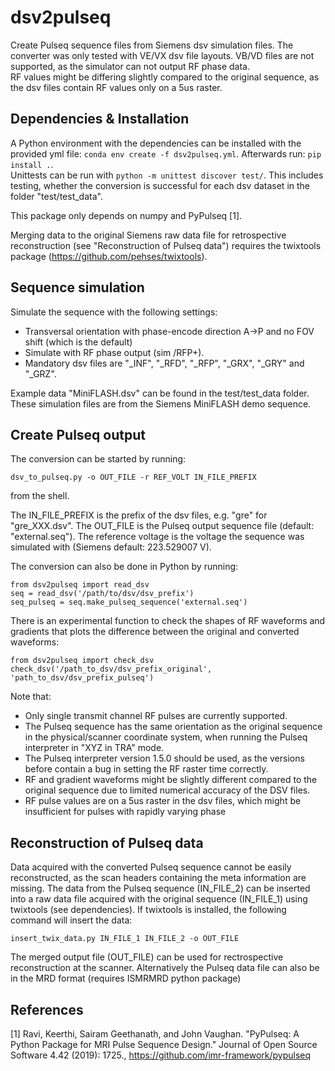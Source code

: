 # dsv2pulseq

Create Pulseq sequence files from Siemens dsv simulation files. The converter was only tested with VE/VX dsv file layouts.
VB/VD files are not supported, as the simulator can not output RF phase data.  
RF values might be differing slightly compared to the original sequence, as the dsv files contain RF values only on a 5us raster.

## Dependencies & Installation

A Python environment with the dependencies can be installed with the provided yml file: `conda env create -f dsv2pulseq.yml`.
Afterwards run: `pip install .`.  
Unittests can be run with `python -m unittest discover test/`. This includes testing, whether the conversion is successful for each dsv dataset in the folder "test/test_data".

This package only depends on numpy and PyPulseq [1].

Merging data to the original Siemens raw data file for retrospective reconstruction (see "Reconstruction of Pulseq data") requires the twixtools package (https://github.com/pehses/twixtools).

## Sequence simulation

Simulate the sequence with the following settings:  
- Transversal orientation with phase-encode direction A->P and no FOV shift (which is the default)
- Simulate with RF phase output (sim /RFP+). 
- Mandatory dsv files are "_INF", "_RFD", "_RFP", "_GRX", "_GRY" and "_GRZ".

Example data "MiniFLASH.dsv" can be found in the test/test_data folder. These simulation files are from the Siemens MiniFLASH demo sequence.

## Create Pulseq output

The conversion can be started by running:  
```
dsv_to_pulseq.py -o OUT_FILE -r REF_VOLT IN_FILE_PREFIX
```
from the shell.

The IN_FILE_PREFIX is the prefix of the dsv files, e.g. "gre" for "gre_XXX.dsv". The OUT_FILE is the Pulseq output sequence file (default: "external.seq"). The reference voltage is the voltage the sequence was simulated with (Siemens default: 223.529007 V).

The conversion can also be done in Python by running:
```
from dsv2pulseq import read_dsv
seq = read_dsv('/path/to/dsv/dsv_prefix')
seq_pulseq = seq.make_pulseq_sequence('external.seq')
```

There is an experimental function to check the shapes of RF waveforms and gradients that plots the difference between the original and converted waveforms:
```
from dsv2pulseq import check_dsv
check_dsv('/path_to_dsv/dsv_prefix_original', 'path_to_dsv/dsv_prefix_pulseq')
```

Note that:  
- Only single transmit channel RF pulses are currently supported.
- The Pulseq sequence has the same orientation as the original sequence in the physical/scanner coordinate system, when running the Pulseq interpreter in "XYZ in TRA" mode.
- The Pulseq interpreter version 1.5.0 should be used, as the versions before contain a bug in setting the RF raster time correctly. 
- RF and gradient waveforms might be slightly different compared to the original sequence due to limited numerical accuracy of the DSV files.
- RF pulse values are on a 5us raster in the dsv files, which might be insufficient for pulses with rapidly varying phase

## Reconstruction of Pulseq data

Data acquired with the converted Pulseq sequence cannot be easily reconstructed, as the scan headers containing the meta information are missing.
The data from the Pulseq sequence (IN_FILE_2) can be inserted into a raw data file acquired with the original sequence (IN_FILE_1) using twixtools (see dependencies). If twixtools is installed, the following command will insert the data:
```
insert_twix_data.py IN_FILE_1 IN_FILE_2 -o OUT_FILE
```
The merged output file (OUT_FILE) can be used for rectrospective reconstruction at the scanner. Alternatively the Pulseq data file can also be in the MRD format (requires ISMRMRD python package)

## References

[1] Ravi, Keerthi, Sairam Geethanath, and John Vaughan. "PyPulseq: A Python Package for MRI Pulse Sequence Design." Journal of Open Source Software 4.42 (2019): 1725., https://github.com/imr-framework/pypulseq
